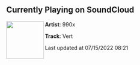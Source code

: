 ## Currently Playing on SoundCloud

[<img align="left" width="100" src="https://i1.sndcdn.com/artworks-cjGkNmzIrWKD4zM7-t4dkVA-t500x500.jpg">](https://soundcloud.com/990x/vert)

**Artist**: 990x 

**Track**: Vert

Last updated at 07/15/2022 08:21
